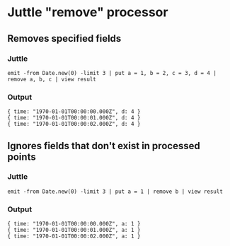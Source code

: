 # Juttle "remove" processor

## Removes specified fields

### Juttle

    emit -from Date.new(0) -limit 3 | put a = 1, b = 2, c = 3, d = 4 | remove a, b, c | view result

### Output

    { time: "1970-01-01T00:00:00.000Z", d: 4 }
    { time: "1970-01-01T00:00:01.000Z", d: 4 }
    { time: "1970-01-01T00:00:02.000Z", d: 4 }

## Ignores fields that don't exist in processed points

### Juttle

    emit -from Date.new(0) -limit 3 | put a = 1 | remove b | view result

### Output

    { time: "1970-01-01T00:00:00.000Z", a: 1 }
    { time: "1970-01-01T00:00:01.000Z", a: 1 }
    { time: "1970-01-01T00:00:02.000Z", a: 1 }
